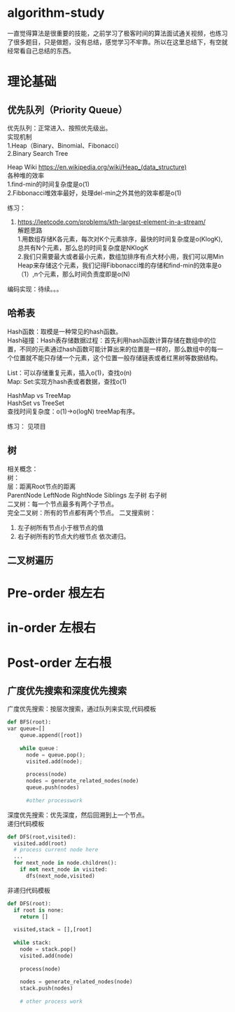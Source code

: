 # algorithm-study
一直觉得算法是很重要的技能，之前学习了极客时间的算法面试通关视频，也练习了很多题目，只是做题，没有总结，感觉学习不牢靠。所以在这里总结下，有空就经常看自己总结的东西。

# 理论基础
## 优先队列（Priority Queue）
优先队列：正常进入、按照优先级出。  
实现机制  
1.Heap（Binary、Binomial、Fibonacci）  
2.Binary Search Tree  


Heap Wiki
https://en.wikipedia.org/wiki/Heap_(data_structure)  
各种堆的效率  
1.find-min的时间复杂度是o(1)  
2.Fibbonacci堆效率最好，处理del-min之外其他的效率都是o(1)  

练习：  
1. https://leetcode.com/problems/kth-largest-element-in-a-stream/  
解题思路  
1.用数组存储K各元素，每次对K个元素排序，最快的时间复杂度是o(KlogK),总共有N个元素，那么总的时间复杂度是NKlogK  
2.我们只需要最大或者最小元素，数组加排序有点大材小用，我们可以用Min Heap来存储这个元素，我们记得Fibbonacci堆的存储和find-min的效率是o（1）,n个元素，那么时间负责度即是o(N)  

编码实现：待续。。。

## 哈希表
Hash函数：取模是一种常见的hash函数。  
Hash碰撞：Hash表存储数据过程：首先利用hash函数计算存储在数组中的位置，不同的元素通过hash函数可能计算出来的位置是一样的，那么数组中的每一个位置就不能只存储一个元素，这个位置一般存储链表或者红黑树等数据结构。  

List：可以存储重复元素，插入o(1)，查找o(n)   
Map:
Set:实现方hash表或者数据，查找o(1)

HashMap vs TreeMap  
HashSet vs TreeSet  
查找时间复杂度：o(1)->o(logN)
treeMap有序。

练习：
见项目

## 树
相关概念：  
树：  
  层：距离Root节点的距离  
  ParentNode LeftNode RightNode Siblings 左子树 右子树  
二叉树：每一个节点最多有两个子节点。    
完全二叉树：所有的节点都有两个节点。
二叉搜索树：  
1. 左子树所有节点小于根节点的值
2. 右子树所有的节点大约根节点
依次递归。

## 二叉树遍历
# Pre-order  根左右
# in-order  左根右
# Post-order  左右根


## 广度优先搜索和深度优先搜索
广度优先搜索：按层次搜索，通过队列来实现,代码模板
```python
def BFS(root):
var queue=[]
    queue.append([root])
    
    while queue：
      node = queue.pop();
      visited.add(node);
      
      process(node)
      nodes = generate_related_nodes(node)
      queue.push(nodes)
      
      #other processwork
```
深度优先搜索：优先深度，然后回溯到上一个节点。    
递归代码模板  
```python
def DFS(root,visited):
  visited.add(root)
  # process current node here
  ...
  for next_node in node.children():
    if not next_node in visited:
      dfs(next_node,visited)
```


非递归代码模板  
```python
def DFS(root):
  if root is none:
    return []
  
  visited,stack = [],[root]
  
  while stack:
    node = stack.pop()
    visited.add(node)
    
    process(node)
    
    nodes = generate_related_nodes(node)
    stack.push(nodes)
    
    # other process work
```
